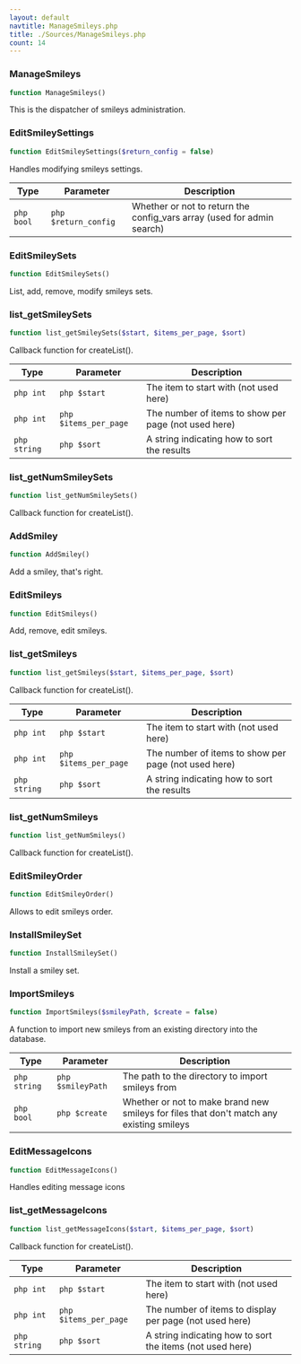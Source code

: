 ```yaml
---
layout: default
navtitle: ManageSmileys.php
title: ./Sources/ManageSmileys.php
count: 14
---
```


### ManageSmileys

```php
function ManageSmileys()
```
This is the dispatcher of smileys administration.



### EditSmileySettings

```php
function EditSmileySettings($return_config = false)
```
Handles modifying smileys settings.



Type|Parameter|Description
---|---|---
`php bool`|`php $return_config`|Whether or not to return the config_vars array (used for admin search)

### EditSmileySets

```php
function EditSmileySets()
```
List, add, remove, modify smileys sets.



### list_getSmileySets

```php
function list_getSmileySets($start, $items_per_page, $sort)
```
Callback function for createList().



Type|Parameter|Description
---|---|---
`php int`|`php $start`|The item to start with (not used here)
`php int`|`php $items_per_page`|The number of items to show per page (not used here)
`php string`|`php $sort`|A string indicating how to sort the results

### list_getNumSmileySets

```php
function list_getNumSmileySets()
```
Callback function for createList().



### AddSmiley

```php
function AddSmiley()
```
Add a smiley, that's right.



### EditSmileys

```php
function EditSmileys()
```
Add, remove, edit smileys.



### list_getSmileys

```php
function list_getSmileys($start, $items_per_page, $sort)
```
Callback function for createList().



Type|Parameter|Description
---|---|---
`php int`|`php $start`|The item to start with (not used here)
`php int`|`php $items_per_page`|The number of items to show per page (not used here)
`php string`|`php $sort`|A string indicating how to sort the results

### list_getNumSmileys

```php
function list_getNumSmileys()
```
Callback function for createList().



### EditSmileyOrder

```php
function EditSmileyOrder()
```
Allows to edit smileys order.



### InstallSmileySet

```php
function InstallSmileySet()
```
Install a smiley set.



### ImportSmileys

```php
function ImportSmileys($smileyPath, $create = false)
```
A function to import new smileys from an existing directory into the database.



Type|Parameter|Description
---|---|---
`php string`|`php $smileyPath`|The path to the directory to import smileys from
`php bool`|`php $create`|Whether or not to make brand new smileys for files that don't match any existing smileys

### EditMessageIcons

```php
function EditMessageIcons()
```
Handles editing message icons



### list_getMessageIcons

```php
function list_getMessageIcons($start, $items_per_page, $sort)
```
Callback function for createList().



Type|Parameter|Description
---|---|---
`php int`|`php $start`|The item to start with (not used here)
`php int`|`php $items_per_page`|The number of items to display per page (not used here)
`php string`|`php $sort`|A string indicating how to sort the items (not used here)

